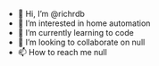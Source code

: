 - 👋 Hi, I’m @richrdb
- 👀 I’m interested in home automation
- 🌱 I’m currently learning to code
- 💞️ I’m looking to collaborate on null
- 📫 How to reach me null

<!---
richrdb/richrdb is a ✨ special ✨ repository because its `README.md` (this file) appears on your GitHub profile.
You can click the Preview link to take a look at your changes.
--->
